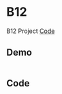 # B12

B12 Project [Code](https://github.com/CodeMercs/ariod-ho-book/tree/master/Code/B12)


## Demo

![]()

## Code
